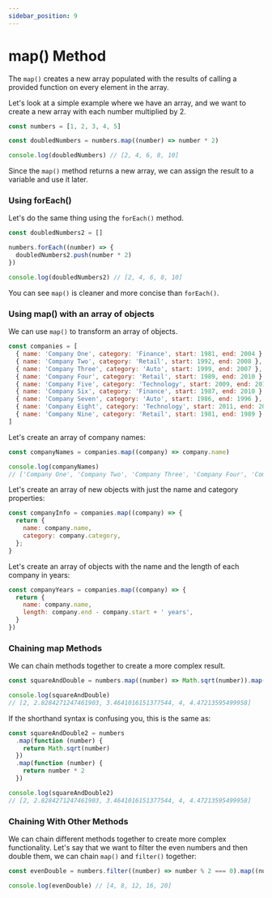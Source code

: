 ```yaml
---
sidebar_position: 9
---
```


# map() Method

The `map()` creates a new array populated with the results of calling a provided function on every element in the array.

Let's look at a simple example where we have an array, and we want to create a new array with each number multiplied by 2.

```js
const numbers = [1, 2, 3, 4, 5]

const doubledNumbers = numbers.map((number) => number * 2)

console.log(doubledNumbers) // [2, 4, 6, 8, 10]
```

Since the `map()` method returns a new array, we can assign the result to a variable and use it later.

### Using forEach()

Let's do the same thing using the `forEach()` method.

```js
const doubledNumbers2 = []

numbers.forEach((number) => {
  doubledNumbers2.push(number * 2)
})

console.log(doubledNumbers2) // [2, 4, 6, 8, 10]
```

You can see `map()` is cleaner and more concise than `forEach()`.

### Using map() with an array of objects

We can use `map()` to transform an array of objects.

```js
const companies = [
  { name: 'Company One', category: 'Finance', start: 1981, end: 2004 },
  { name: 'Company Two', category: 'Retail', start: 1992, end: 2008 },
  { name: 'Company Three', category: 'Auto', start: 1999, end: 2007 },
  { name: 'Company Four', category: 'Retail', start: 1989, end: 2010 },
  { name: 'Company Five', category: 'Technology', start: 2009, end: 2014 },
  { name: 'Company Six', category: 'Finance', start: 1987, end: 2010 },
  { name: 'Company Seven', category: 'Auto', start: 1986, end: 1996 },
  { name: 'Company Eight', category: 'Technology', start: 2011, end: 2016 },
  { name: 'Company Nine', category: 'Retail', start: 1981, end: 1989 },
]
```

Let's create an array of company names:

```js
const companyNames = companies.map((company) => company.name)

console.log(companyNames)
// ['Company One', 'Company Two', 'Company Three', 'Company Four', 'Company Five', 'Company Six', 'Company Seven', 'Company Eight', 'Company Nine']
```

Let's create an array of new objects with just the name and category properties:

```js
const companyInfo = companies.map((company) => {
  return {
    name: company.name,
    category: company.category,
  };
}
```

Let's create an array of objects with the name and the length of each company in years:

```js
const companyYears = companies.map((company) => {
  return {
    name: company.name,
    length: company.end - company.start + ' years',
  }
})
```

### Chaining map Methods

We can chain methods together to create a more complex result.

```js
const squareAndDouble = numbers.map((number) => Math.sqrt(number)).map((number) => number * 2)

console.log(squareAndDouble)
// [2, 2.8284271247461903, 3.4641016151377544, 4, 4.47213595499958]
```

If the shorthand syntax is confusing you, this is the same as:

```js
const squareAndDouble2 = numbers
  .map(function (number) {
    return Math.sqrt(number)
  })
  .map(function (number) {
    return number * 2
  })

console.log(squareAndDouble2)
// [2, 2.8284271247461903, 3.4641016151377544, 4, 4.47213595499958]
```

### Chaining With Other Methods

We can chain different methods together to create more complex functionality. Let's say that we want to filter the even numbers and then double them, we can chain `map()` and `filter()` together:

```js
const evenDouble = numbers.filter((number) => number % 2 === 0).map((number) => number * 2)

console.log(evenDouble) // [4, 8, 12, 16, 20]
```
